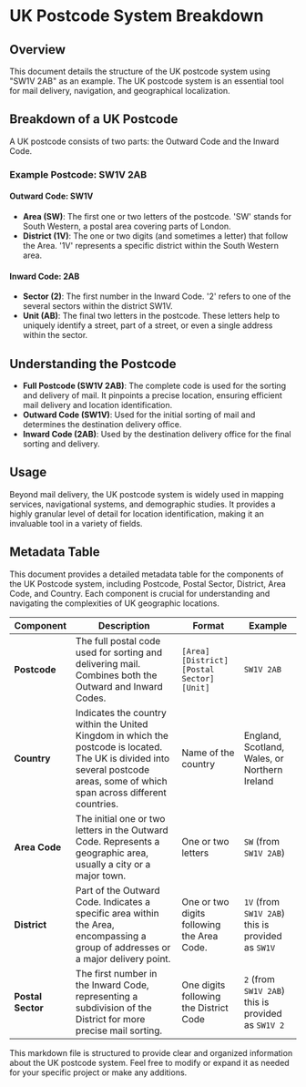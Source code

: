 # UK Postcode System Breakdown

## Overview
This document details the structure of the UK postcode system using "SW1V 2AB" as an example. The UK postcode system is an essential tool for mail delivery, navigation, and geographical localization.

## Breakdown of a UK Postcode
A UK postcode consists of two parts: the Outward Code and the Inward Code.

### Example Postcode: SW1V 2AB

#### Outward Code: SW1V
- **Area (SW)**: The first one or two letters of the postcode. 'SW' stands for South Western, a postal area covering parts of London.
- **District (1V)**: The one or two digits (and sometimes a letter) that follow the Area. '1V' represents a specific district within the South Western area.

#### Inward Code: 2AB
- **Sector (2)**: The first number in the Inward Code. '2' refers to one of the several sectors within the district SW1V.
- **Unit (AB)**: The final two letters in the postcode. These letters help to uniquely identify a street, part of a street, or even a single address within the sector.

## Understanding the Postcode
- **Full Postcode (SW1V 2AB)**: The complete code is used for the sorting and delivery of mail. It pinpoints a precise location, ensuring efficient mail delivery and location identification.
- **Outward Code (SW1V)**: Used for the initial sorting of mail and determines the destination delivery office.
- **Inward Code (2AB)**: Used by the destination delivery office for the final sorting and delivery.

## Usage
Beyond mail delivery, the UK postcode system is widely used in mapping services, navigational systems, and demographic studies. It provides a highly granular level of detail for location identification, making it an invaluable tool in a variety of fields.

## Metadata Table
This document provides a detailed metadata table for the components of the UK Postcode system, including Postcode, Postal Sector, District, Area Code, and Country. Each component is crucial for understanding and navigating the complexities of UK geographic locations.

| Component        | Description                                           | Format                      | Example        |
|------------------|-------------------------------------------------------|-----------------------------|----------------|
| **Postcode**     | The full postal code used for sorting and delivering mail. Combines both the Outward and Inward Codes. | `[Area][District] [Postal Sector][Unit]` | `SW1V 2AB`     |
| **Country**      | Indicates the country within the United Kingdom in which the postcode is located. The UK is divided into several postcode areas, some of which span across different countries. | Name of the country         | England, Scotland, Wales, or Northern Ireland |
| **Area Code**    | The initial one or two letters in the Outward Code. Represents a geographic area, usually a city or a major town. | One or two letters          | `SW` (from `SW1V 2AB`) |
| **District**     | Part of the Outward Code. Indicates a specific area within the Area, encompassing a group of addresses or a major delivery point. | One or two digits following the Area Code. | `1V` (from `SW1V 2AB`) this is provided as `SW1V`|
| **Postal Sector**| The first number in the Inward Code, representing a subdivision of the District for more precise mail sorting. | One digits following the District Code                | `2` (from `SW1V 2AB`) this is provided as `SW1V 2`|

This markdown file is structured to provide clear and organized information about the UK postcode system. Feel free to modify or expand it as needed for your specific project or make any additions.